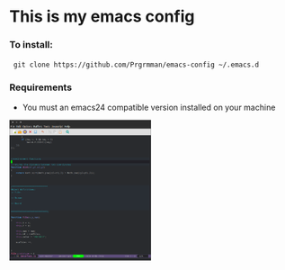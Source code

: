 <h1>This is my emacs config</h1>

<h3> To install: </h3>
<code> git clone https://github.com/Prgrmman/emacs-config ~/.emacs.d </code> 

<h3> Requirements </h3>

<ul>
<li> You must an emacs24 compatible version installed on your machine </li> 
</ul>

<img src="https://raw.githubusercontent.com/Prgrmman/emacs-config/master/screenshots/screenshot.png" width="50%" height= "50%">
  

